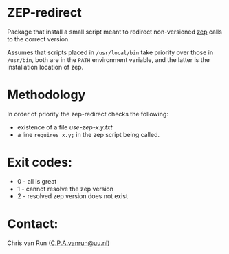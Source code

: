 # ZEP-redirect

Package that install a small script meant to redirect non-versioned [zep](http://beexy.org/zep) calls to the correct version.

Assumes that scripts placed in `/usr/local/bin` take priority over those in `/usr/bin`, both are in the `PATH` environment variable, and the latter is the installation location of zep.

# Methodology
In order of priority the zep-redirect checks the following:
* existence of a file _use-zep-x.y.txt_
* a line `requires x.y;` in the zep script being called.

# Exit codes:
* 0 - all is great
* 1 - cannot resolve the zep version
* 2 - resolved zep version does not exist

# Contact:
Chris van Run (C.P.A.vanrun@uu.nl)
